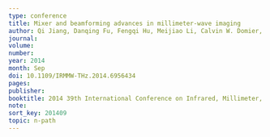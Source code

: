```yaml
---
type: conference
title: Mixer and beamforming advances in millimeter-wave imaging
author: Qi Jiang, Danqing Fu, Fengqi Hu, Meijiao Li, Calvin W. Domier, Xiaoguang Liu, Neville C. Luhmann
journal:
volume:
number:
year: 2014
month: Sep
doi: 10.1109/IRMMW-THz.2014.6956434
pages:
publisher:
booktitle: 2014 39th International Conference on Infrared, Millimeter, and Terahertz waves (IRMMW-THz)
note:
sort_key: 201409
topic: n-path
---
```

